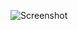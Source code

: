 ![Screenshot](https://raw.githubusercontent.com/Cryakl/Ultimate-RAT-Collection/refs/heads/main/DarkComet/DarkComet-RAT%20v4.2%20FWB/Screenshot.png)
